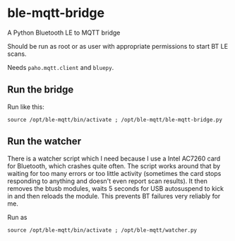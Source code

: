 # ble-mqtt-bridge
A Python Bluetooth LE to MQTT bridge

Should be run as root or as user with appropriate permissions to start BT LE scans.

Needs `paho.mqtt.client` and `bluepy`.

## Run the bridge
Run like this:
```
source /opt/ble-mqtt/bin/activate ; /opt/ble-mqtt/ble-mqtt-bridge.py
```

## Run the watcher
There is a watcher script which I need because I use a Intel AC7260 card for Bluetooth, which crashes quite often. The script works around that by waiting for too many errors or too little activity (sometimes the card stops responding to anything and doesn't even report scan results).
It then removes the btusb modules, waits 5 seconds for USB autosuspend to kick in and then reloads the module. This prevents BT failures very reliably for me.

Run as
```
source /opt/ble-mqtt/bin/activate ; /opt/ble-mqtt/watcher.py
```
